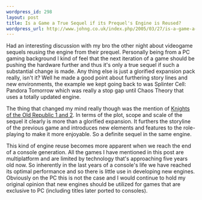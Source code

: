 ```yaml
--- 
wordpress_id: 298
layout: post
title: Is a Game a True Sequel if its Prequel's Engine is Reused?
wordpress_url: http://www.johng.co.uk/index.php/2005/03/27/is-a-game-a-true-sequel-if-the-engine-is-reused/
---
```

Had an interesting discussion with my bro the other night about videogame sequels reusing the engine from their prequel. Personally being from a PC gaming background I kind of feel that the next iteration of a game should be pushing the hardware further and thus it's only a true sequel if such a substantial change is made. Any thing else is just a glorified expansion pack really, isn't it? Well he made a good point about furthering story lines and new environments, the example we kept going back to was Splinter Cell: Pandora Tomorrow which was really a stop gap until Chaos Theory that uses a totally updated engine.

The thing that changed my mind really though was the mention of <a href="http://www.johng.co.uk/2005/03/07/finished-knight-of-the-old-republic-2/">Knights of the Old Republic 1 and 2</a>. In terms of the plot, scope and scale of the sequel it clearly is more than a glorified expansion. It furthers the storyline of the previous game and introduces new elements and features to the role-playing to make it more enjoyable. So a definite sequel in the same engine.

This kind of engine reuse becomes more apparent when we reach the end of a console generation. All the games I have mentioned in this post are multiplatform and are limited by technology that's approaching five years old now. So inherently in the last years of a console's life we have reached its optimal performance and so there is little use in developing new engines. Obviously on the PC this is not the case and I would continue to hold my original opinion that new engines should be utilized for games that are exclusive to PC (including titles later ported to consoles).
